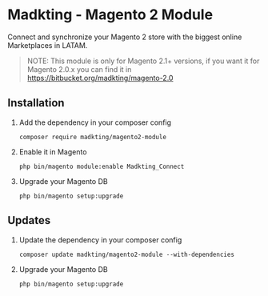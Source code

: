 Madkting - Magento 2 Module
=========

Connect and synchronize your Magento 2 store with the biggest online Marketplaces in LATAM.

> NOTE: This module is only for Magento 2.1+ versions, if you want it for Magento 2.0.x you can find it in https://bitbucket.org/madkting/magento-2.0

Installation
---------

1. Add the dependency in your composer config

    ```
    composer require madkting/magento2-module
    ```

2. Enable it in Magento

    ```
    php bin/magento module:enable Madkting_Connect
    ```

3. Upgrade your Magento DB

    ```
    php bin/magento setup:upgrade
    ```

Updates
---------

1. Update the dependency in your composer config

    ```
    composer update madkting/magento2-module --with-dependencies
    ```

2. Upgrade your Magento DB

    ```
    php bin/magento setup:upgrade
    ```
